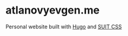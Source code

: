 # atlanovyevgen.me

Personal website built with [Hugo](http://gohugo.io/) and [SUIT CSS](https://github.com/suitcss/suit)
